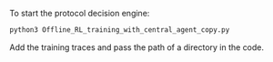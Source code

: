 To start the protocol decision engine:
  ```bash
  python3 Offline_RL_training_with_central_agent_copy.py
  ```
Add the training traces and pass the path of a directory in the code.
